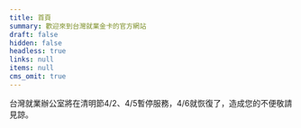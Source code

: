 ```yaml
---
title: 首頁
summary: 歡迎來到台灣就業金卡的官方網站
draft: false
hidden: false
headless: true
links: null
items: null
cms_omit: true
---
```

台灣就業辦公室將在清明節4/2、4/5暫停服務，4/6就恢復了，造成您的不便敬請見諒。